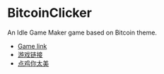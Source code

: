 # BitcoinClicker
An Idle Game Maker game based on Bitcoin theme.

* [Game link](https://orteil.dashnet.org/igm/?g=https://raw.githubusercontent.com/najoast/BitcoinClicker/main/en.txt)
* [游戏链接](https://orteil.dashnet.org/igm/?g=https://raw.githubusercontent.com/najoast/BitcoinClicker/main/cn1.txt)
* [点鸡你太美](https://orteil.dashnet.org/igm/?g=https://raw.githubusercontent.com/najoast/BitcoinClicker/main/ikun.txt)

